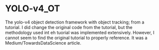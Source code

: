 # YOLO-v4_OT
 The yolo-v4 object detection framework with object tracking; from a tutorial. I did change the original code from the tutorial, but the methodology used int eh tuorial was implemented extensively. However, I cannot seem to find the original tutorial to properly reference. It was a Medium/TowardsDataScience article. 
